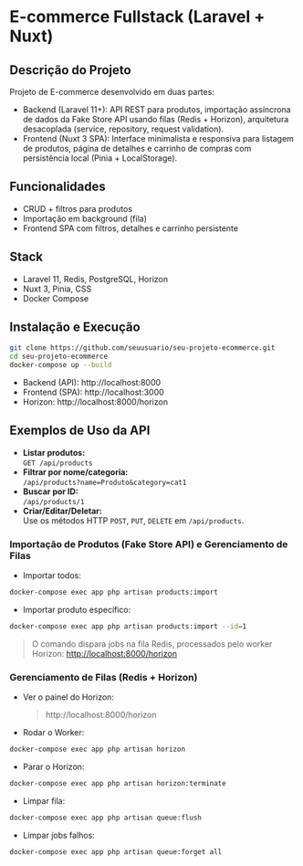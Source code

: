 # E-commerce Fullstack (Laravel + Nuxt)

## Descrição do Projeto

Projeto de E-commerce desenvolvido em duas partes:

- Backend (Laravel 11+): API REST para produtos, importação assíncrona de dados da Fake Store API usando filas (Redis + Horizon), arquitetura desacoplada (service, repository, request validation).
- Frontend (Nuxt 3 SPA): Interface minimalista e responsiva para listagem de produtos, página de detalhes e carrinho de compras com persistência local (Pinia + LocalStorage).

## Funcionalidades

- CRUD + filtros para produtos
- Importação em background (fila)
- Frontend SPA com filtros, detalhes e carrinho persistente

## Stack

- Laravel 11, Redis, PostgreSQL, Horizon
- Nuxt 3, Pinia, CSS
- Docker Compose

## Instalação e Execução

```bash
git clone https://github.com/seuusuario/seu-projeto-ecommerce.git
cd seu-projeto-ecommerce
docker-compose up --build
```

- Backend (API): http://localhost:8000
- Frontend (SPA): http://localhost:3000
- Horizon: http://localhost:8000/horizon

## Exemplos de Uso da API

- **Listar produtos:**  
  `GET /api/products`
- **Filtrar por nome/categoria:**  
  `/api/products?name=Produto&category=cat1`
- **Buscar por ID:**  
  `/api/products/1`
- **Criar/Editar/Deletar:**  
  Use os métodos HTTP `POST`, `PUT`, `DELETE` em `/api/products`.

### Importação de Produtos (Fake Store API) e Gerenciamento de Filas

- Importar todos:

```bash
docker-compose exec app php artisan products:import
```

- Importar produto específico:

```bash
docker-compose exec app php artisan products:import --id=1
```

> O comando dispara jobs na fila Redis, processados pelo worker Horizon: [http://localhost:8000/horizon](http://localhost:8000/horizon)

### Gerenciamento de Filas (Redis + Horizon)

- Ver o painel do Horizon:
  > http://localhost:8000/horizon
- Rodar o Worker:

```bash
docker-compose exec app php artisan horizon
```

- Parar o Horizon:

```bash
docker-compose exec app php artisan horizon:terminate
```

- Limpar fila:

```bash
docker-compose exec app php artisan queue:flush
```

- Limpar jobs falhos:

```bash
docker-compose exec app php artisan queue:forget all
```

